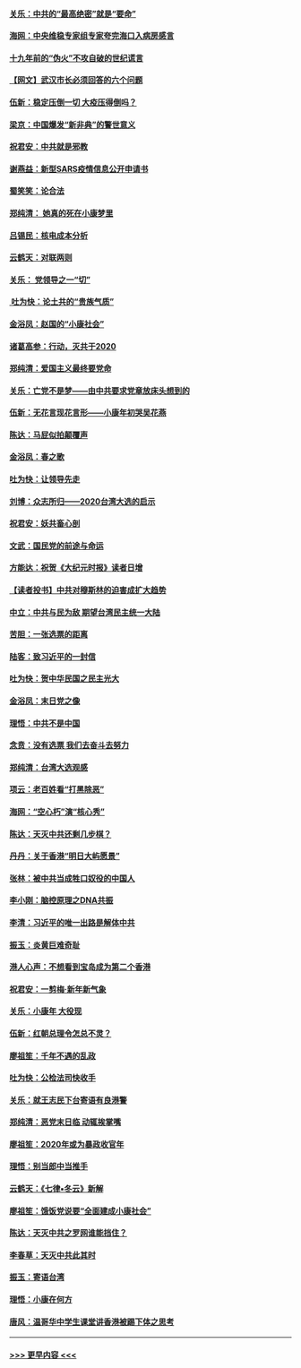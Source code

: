 #### [关乐：中共的“最高绝密”就是“要命”](../pages/nsc993/n11816946.md?t=01251101) 
#### [海网：中央维稳专家组专家夸完海口入病房感言](../pages/nsc993/n11815138.md?t=01251101) 
#### [十九年前的“伪火”不攻自破的世纪谎言](../pages/nsc993/n11813238.md?t=01251101) 
#### [【网文】武汉市长必须回答的六个问题](../pages/nsc993/n11813848.md?t=01251101) 
#### [伍新：稳定压倒一切 大疫压得倒吗？](../pages/nsc993/n11812634.md?t=01251101) 
#### [梁京：中国爆发“新非典”的警世意义](../pages/nsc993/n11812554.md?t=01251101) 
#### [祝君安：中共就是邪教](../pages/nsc993/n11812431.md?t=01251101) 
#### [谢燕益：新型SARS疫情信息公开申请书](../pages/nsc993/n11808840.md?t=01251101) 
#### [蜀笑笑：论合法](../pages/nsc993/n11808064.md?t=01251101) 
#### [郑纯清： 她真的死在小康梦里](../pages/nsc993/n11806623.md?t=01251101) 
#### [吕锡民：核电成本分析](../pages/nsc993/n11806284.md?t=01251101) 
#### [云鹤天：对联两则](../pages/nsc993/n11805957.md?t=01251101) 
#### [关乐： 党领导之一“切”](../pages/nsc993/n11804505.md?t=01251101) 
#### [ 吐为快：论土共的“贵族气质”](../pages/nsc993/n11804490.md?t=01251101) 
#### [金浴凤：赵国的“小康社会”](../pages/nsc993/n11804452.md?t=01251101) 
#### [诸葛高参：行动，灭共于2020](../pages/nsc993/n11804120.md?t=01251101) 
#### [郑纯清：爱国主义最终要党命](../pages/nsc993/n11802197.md?t=01251101) 
#### [关乐：亡党不是梦——由中共要求党章放床头想到的](../pages/nsc993/n11802156.md?t=01251101) 
#### [伍新：无花言现花言形——小康年初哭吴花燕](../pages/nsc993/n11800044.md?t=01251101) 
#### [陈达：马屁似拍颠覆声](../pages/nsc993/n11800010.md?t=01251101) 
#### [金浴凤：春之歌](../pages/nsc993/n11797687.md?t=01251101) 
#### [吐为快：让领导先走](../pages/nsc993/n11797512.md?t=01251101) 
#### [刘博：众志所归——2020台湾大选的启示](../pages/nsc993/n11796878.md?t=01251101) 
#### [祝君安：妖共畜心剖](../pages/nsc993/n11794273.md?t=01251101) 
#### [文武：国民党的前途与命运](../pages/nsc993/n11794198.md?t=01251101) 
#### [方能达：祝贺《大纪元时报》读者日增](../pages/nsc993/n11793807.md?t=01251101) 
#### [【读者投书】中共对穆斯林的迫害成扩大趋势](../pages/nsc993/n11791371.md?t=01251101) 
#### [中立：中共与民为敌 期望台湾民主统一大陆](../pages/nsc993/n11790392.md?t=01251101) 
#### [苦胆：一张选票的距离](../pages/nsc993/n11788914.md?t=01251101) 
#### [陆客：致习近平的一封信](../pages/nsc993/n11788867.md?t=01251101) 
#### [吐为快：贺中华民国之民主光大](../pages/nsc993/n11788618.md?t=01251101) 
#### [金浴凤：末日党之像](../pages/nsc993/n11787475.md?t=01251101) 
#### [理悟：中共不是中国](../pages/nsc993/n11787463.md?t=01251101) 
#### [念贲：没有选票  我们去奋斗去努力](../pages/nsc993/n11787398.md?t=01251101) 
#### [郑纯清：台湾大选观感](../pages/nsc993/n11786210.md?t=01251101) 
#### [项云：老百姓看“打黑除恶”](../pages/nsc993/n11785398.md?t=01251101) 
#### [海网：“空心朽”演“核心秀”](../pages/nsc993/n11783874.md?t=01251101) 
#### [陈达：天灭中共还剩几步棋？](../pages/nsc993/n11783719.md?t=01251101) 
#### [丹丹：关于香港“明日大屿愿景”](../pages/nsc993/n11783273.md?t=01251101) 
#### [张林：被中共当成牲口奴役的中国人](../pages/nsc993/n11782397.md?t=01251101) 
#### [李小刚：脑控原理之DNA共振](../pages/nsc993/n11780962.md?t=01251101) 
#### [李清：习近平的唯一出路是解体中共](../pages/nsc993/n11780866.md?t=01251101) 
#### [振玉：炎黄巨难奇耻](../pages/nsc993/n11779632.md?t=01251101) 
#### [港人心声：不想看到宝岛成为第二个香港](../pages/nsc993/n11778817.md?t=01251101) 
#### [祝君安：一剪梅‧新年新气象](../pages/nsc993/n11776340.md?t=01251101) 
#### [关乐：小康年 大役现](../pages/nsc993/n11774213.md?t=01251101) 
#### [伍新：红朝总理令怎总不灵？](../pages/nsc993/n11770813.md?t=01251101) 
#### [廖祖笙：千年不遇的乱政](../pages/nsc993/n11770373.md?t=01251101) 
#### [吐为快：公检法司快收手](../pages/nsc993/n11770359.md?t=01251101) 
#### [关乐：就王志民下台寄语有良港警](../pages/nsc993/n11769903.md?t=01251101) 
#### [郑纯清：恶党末日临 动辄挨掌嘴](../pages/nsc993/n11769356.md?t=01251101) 
#### [廖祖笙：2020年或为暴政收官年](../pages/nsc993/n11768216.md?t=01251101) 
#### [理悟：别当郎中当推手](../pages/nsc993/n11768243.md?t=01251101) 
#### [云鹤天：《七律▪冬云》新解](../pages/nsc993/n11768204.md?t=01251101) 
#### [廖祖笙：饿饭党说要“全面建成小康社会”](../pages/nsc993/n11767482.md?t=01251101) 
#### [陈达：天灭中共之罗网谁能挡住？](../pages/nsc993/n11767465.md?t=01251101) 
#### [李春草：天灭中共此其时](../pages/nsc993/n11767452.md?t=01251101) 
#### [振玉：寄语台湾](../pages/nsc993/n11767432.md?t=01251101) 
#### [理悟：小康在何方](../pages/nsc993/n11767394.md?t=01251101) 
#### [唐风：温哥华中学生课堂讲香港被踢下体之思考](../pages/nsc993/n11766848.md?t=01251101) 

----
#### [ >>> 更早内容 <<< ](../indexes/nsc993-earlier.md)
